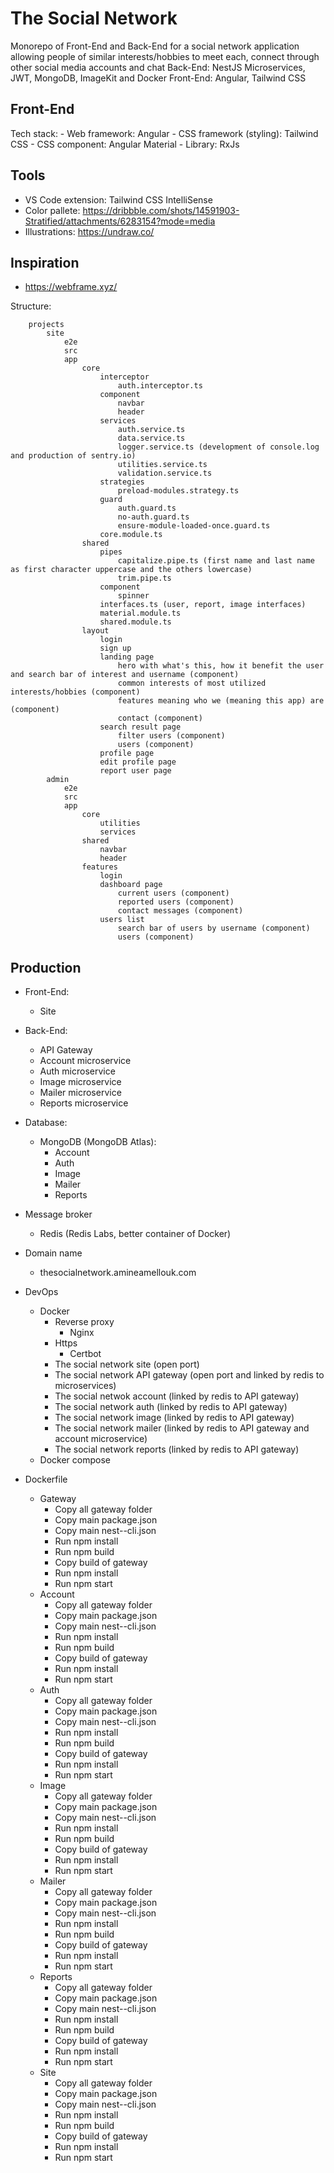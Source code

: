 # The Social Network
Monorepo of Front-End and Back-End for a social network application allowing people of similar interests/hobbies to meet each, connect through other social media accounts and chat
Back-End: NestJS Microservices, JWT, MongoDB, ImageKit and Docker
Front-End: Angular, Tailwind CSS

## Front-End
Tech stack:
    - Web framework: Angular
    - CSS framework (styling): Tailwind CSS
    - CSS component: Angular Material
    - Library: RxJs

## Tools
- VS Code extension: Tailwind CSS IntelliSense
- Color pallete: https://dribbble.com/shots/14591903-Stratified/attachments/6283154?mode=media
- Illustrations: https://undraw.co/

## Inspiration
- https://webframe.xyz/

Structure:
```
    projects
        site
            e2e
            src
            app
                core
                    interceptor
                        auth.interceptor.ts
                    component
                        navbar
                        header
                    services
                        auth.service.ts
                        data.service.ts
                        logger.service.ts (development of console.log and production of sentry.io)
                        utilities.service.ts
                        validation.service.ts
                    strategies
                        preload-modules.strategy.ts
                    guard
                        auth.guard.ts
                        no-auth.guard.ts
                        ensure-module-loaded-once.guard.ts
                    core.module.ts
                shared
                    pipes
                        capitalize.pipe.ts (first name and last name as first character uppercase and the others lowercase)
                        trim.pipe.ts
                    component
                        spinner
                    interfaces.ts (user, report, image interfaces)
                    material.module.ts
                    shared.module.ts
                layout
                    login
                    sign up
                    landing page
                        hero with what's this, how it benefit the user and search bar of interest and username (component)
                        common interests of most utilized interests/hobbies (component)
                        features meaning who we (meaning this app) are (component)
                        contact (component)
                    search result page
                        filter users (component)
                        users (component)
                    profile page
                    edit profile page
                    report user page
        admin
            e2e
            src
            app
                core
                    utilities
                    services
                shared
                    navbar
                    header
                features
                    login
                    dashboard page
                        current users (component)
                        reported users (component)
                        contact messages (component)
                    users list
                        search bar of users by username (component)
                        users (component)
```

## Production
- Front-End:
    - Site
- Back-End:
    - API Gateway
    - Account microservice
    - Auth microservice
    - Image microservice
    - Mailer microservice
    - Reports microservice
- Database:
    - MongoDB (MongoDB Atlas):
        - Account
        - Auth
        - Image
        - Mailer
        - Reports
- Message broker
    - Redis (Redis Labs, better container of Docker)
- Domain name
    - thesocialnetwork.amineamellouk.com
- DevOps
    - Docker
        - Reverse proxy
            - Nginx
        - Https
            - Certbot
        - The social network site (open port)
        - The social network API gateway (open port and linked by redis to microservices)
        - The social netwok account (linked by redis to API gateway)
        - The social network auth (linked by redis to API gateway)
        - The social network image (linked by redis to API gateway)
        - The social network mailer (linked by redis to API gateway and account microservice)
        - The social network reports (linked by redis to API gateway)
    - Docker compose

- Dockerfile
    - Gateway
        - Copy all gateway folder
        - Copy main package.json
        - Copy main nest--cli.json
        - Run npm install
        - Run npm build
        - Copy build of gateway
        - Run npm install
        - Run npm start
    - Account
        - Copy all gateway folder
        - Copy main package.json
        - Copy main nest--cli.json
        - Run npm install
        - Run npm build
        - Copy build of gateway
        - Run npm install
        - Run npm start
    - Auth
        - Copy all gateway folder
        - Copy main package.json
        - Copy main nest--cli.json
        - Run npm install
        - Run npm build
        - Copy build of gateway
        - Run npm install
        - Run npm start
    - Image
        - Copy all gateway folder
        - Copy main package.json
        - Copy main nest--cli.json
        - Run npm install
        - Run npm build
        - Copy build of gateway
        - Run npm install
        - Run npm start
    - Mailer
        - Copy all gateway folder
        - Copy main package.json
        - Copy main nest--cli.json
        - Run npm install
        - Run npm build
        - Copy build of gateway
        - Run npm install
        - Run npm start
    - Reports
        - Copy all gateway folder
        - Copy main package.json
        - Copy main nest--cli.json
        - Run npm install
        - Run npm build
        - Copy build of gateway
        - Run npm install
        - Run npm start
    - Site
        - Copy all gateway folder
        - Copy main package.json
        - Copy main nest--cli.json
        - Run npm install
        - Run npm build
        - Copy build of gateway
        - Run npm install
        - Run npm start